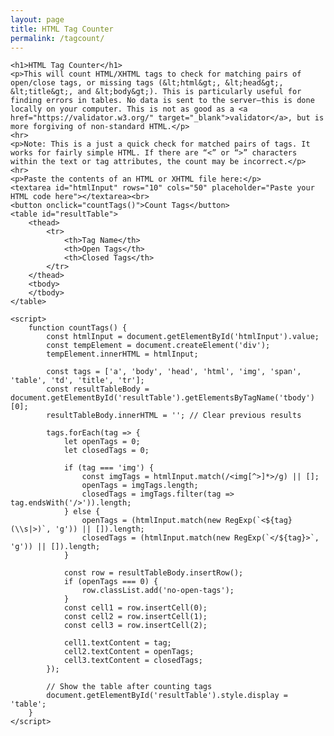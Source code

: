 ```yaml
---
layout: page
title: HTML Tag Counter
permalink: /tagcount/
---
```


<style>
    #resultTable {
        width: 400px;
        border-collapse: collapse;
        margin-top: 20px;
        display: none; /* Hide the table initially */
    }
    th, td {
        border: 1px solid black;
        padding: 8px;
        text-align: left;
        font-family: Arial, Helvetica, sans-serif;
    }
    th {
        background-color: #f2f2f2;
    }
    .no-open-tags {
        background-color: #ffcccc; /* Light red color for rows with no open tags */
    }
</style>
    
    <h1>HTML Tag Counter</h1>
    <p>This will count HTML/XHTML tags to check for matching pairs of open/close tags, or missing tags (&lt;html&gt;, &lt;head&gt;, &lt;title&gt;, and &lt;body&gt;). This is particularly useful for finding errors in tables. No data is sent to the server—this is done locally on your computer. This is not as good as a <a href="https://validator.w3.org/" target="_blank">validator</a>, but is more forgiving of non-standard HTML.</p>
    <hr>
    <p>Note: This is a just a quick check for matched pairs of tags. It works for fairly simple HTML. If there are “<” or “>” characters within the text or tag attributes, the count may be incorrect.</p>
    <hr>
    <p>Paste the contents of an HTML or XHTML file here:</p>
    <textarea id="htmlInput" rows="10" cols="50" placeholder="Paste your HTML code here"></textarea><br>
    <button onclick="countTags()">Count Tags</button>
    <table id="resultTable">
        <thead>
            <tr>
                <th>Tag Name</th>
                <th>Open Tags</th>
                <th>Closed Tags</th>
            </tr>
        </thead>
        <tbody>
        </tbody>
    </table>

    <script>
        function countTags() {
            const htmlInput = document.getElementById('htmlInput').value;
            const tempElement = document.createElement('div');
            tempElement.innerHTML = htmlInput;

            const tags = ['a', 'body', 'head', 'html', 'img', 'span', 'table', 'td', 'title', 'tr'];
            const resultTableBody = document.getElementById('resultTable').getElementsByTagName('tbody')[0];
            resultTableBody.innerHTML = ''; // Clear previous results

            tags.forEach(tag => {
                let openTags = 0;
                let closedTags = 0;

                if (tag === 'img') {
                    const imgTags = htmlInput.match(/<img[^>]*>/g) || [];
                    openTags = imgTags.length;
                    closedTags = imgTags.filter(tag => tag.endsWith('/>')).length;
                } else {
                    openTags = (htmlInput.match(new RegExp(`<${tag}(\\s|>)`, 'g')) || []).length;
                    closedTags = (htmlInput.match(new RegExp(`</${tag}>`, 'g')) || []).length;
                }

                const row = resultTableBody.insertRow();
                if (openTags === 0) {
                    row.classList.add('no-open-tags');
                }
                const cell1 = row.insertCell(0);
                const cell2 = row.insertCell(1);
                const cell3 = row.insertCell(2);

                cell1.textContent = tag;
                cell2.textContent = openTags;
                cell3.textContent = closedTags;
            });

            // Show the table after counting tags
            document.getElementById('resultTable').style.display = 'table';
        }
    </script>